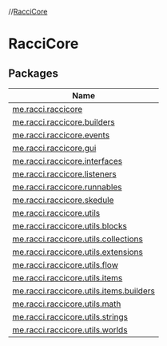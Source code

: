 //[RacciCore](index.md)

# RacciCore

## Packages

| Name |
|---|
| [me.racci.raccicore](-racci-core/me.racci.raccicore/index.md) |
| [me.racci.raccicore.builders](-racci-core/me.racci.raccicore.builders/index.md) |
| [me.racci.raccicore.events](-racci-core/me.racci.raccicore.events/index.md) |
| [me.racci.raccicore.gui](-racci-core/me.racci.raccicore.gui/index.md) |
| [me.racci.raccicore.interfaces](-racci-core/me.racci.raccicore.interfaces/index.md) |
| [me.racci.raccicore.listeners](-racci-core/me.racci.raccicore.listeners/index.md) |
| [me.racci.raccicore.runnables](-racci-core/me.racci.raccicore.runnables/index.md) |
| [me.racci.raccicore.skedule](-racci-core/me.racci.raccicore.skedule/index.md) |
| [me.racci.raccicore.utils](-racci-core/me.racci.raccicore.utils/index.md) |
| [me.racci.raccicore.utils.blocks](-racci-core/me.racci.raccicore.utils.blocks/index.md) |
| [me.racci.raccicore.utils.collections](-racci-core/me.racci.raccicore.utils.collections/index.md) |
| [me.racci.raccicore.utils.extensions](-racci-core/me.racci.raccicore.utils.extensions/index.md) |
| [me.racci.raccicore.utils.flow](-racci-core/me.racci.raccicore.utils.flow/index.md) |
| [me.racci.raccicore.utils.items](-racci-core/me.racci.raccicore.utils.items/index.md) |
| [me.racci.raccicore.utils.items.builders](-racci-core/me.racci.raccicore.utils.items.builders/index.md) |
| [me.racci.raccicore.utils.math](-racci-core/me.racci.raccicore.utils.math/index.md) |
| [me.racci.raccicore.utils.strings](-racci-core/me.racci.raccicore.utils.strings/index.md) |
| [me.racci.raccicore.utils.worlds](-racci-core/me.racci.raccicore.utils.worlds/index.md) |
